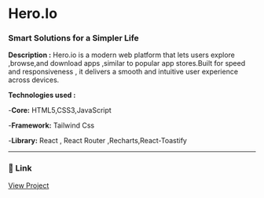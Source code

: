# Hero.Io

### Smart Solutions for a Simpler Life

**Description :**
Hero.io is a modern web platform that lets users explore ,browse,and download apps ,similar to popular app stores.Built for speed and responsiveness , it delivers a smooth and intuitive user experience across devices.

**Technologies used :**

-**Core:** HTML5,CSS3,JavaScript

-**Framework:** Tailwind Css

-**Library:** React , React Router ,Recharts,React-Toastify

---

### 🔗 Link

[View Project](https://hero-io-by-shajida.netlify.app/)
